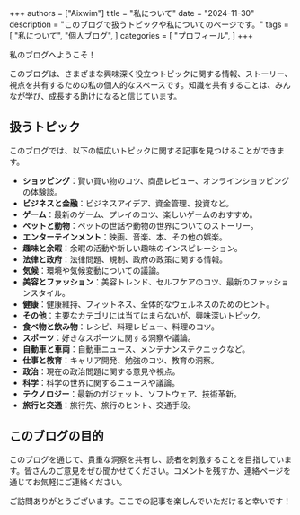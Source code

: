+++
authors = ["Aixwim"]
title = "私について"
date = "2024-11-30"
description = "このブログで扱うトピックや私についてのページです。"
tags = [
    "私について",
    "個人ブログ",
]
categories = [
    "プロフィール",
]
+++

私のブログへようこそ！

このブログは、さまざまな興味深く役立つトピックに関する情報、ストーリー、視点を共有するための私の個人的なスペースです。知識を共有することは、みんなが学び、成長する助けになると信じています。

## 扱うトピック

このブログでは、以下の幅広いトピックに関する記事を見つけることができます。

- **ショッピング**：賢い買い物のコツ、商品レビュー、オンラインショッピングの体験談。
- **ビジネスと金融**：ビジネスアイデア、資金管理、投資など。
- **ゲーム**：最新のゲーム、プレイのコツ、楽しいゲームのおすすめ。
- **ペットと動物**：ペットの世話や動物の世界についてのストーリー。
- **エンターテインメント**：映画、音楽、本、その他の娯楽。
- **趣味と余暇**：余暇の活動や新しい趣味のインスピレーション。
- **法律と政府**：法律問題、規制、政府の政策に関する情報。
- **気候**：環境や気候変動についての議論。
- **美容とファッション**：美容トレンド、セルフケアのコツ、最新のファッションスタイル。
- **健康**：健康維持、フィットネス、全体的なウェルネスのためのヒント。
- **その他**：主要なカテゴリには当てはまらないが、興味深いトピック。
- **食べ物と飲み物**：レシピ、料理レビュー、料理のコツ。
- **スポーツ**：好きなスポーツに関する洞察や議論。
- **自動車と車両**：自動車ニュース、メンテナンステクニックなど。
- **仕事と教育**：キャリア開発、勉強のコツ、教育の洞察。
- **政治**：現在の政治問題に関する意見や視点。
- **科学**：科学の世界に関するニュースや議論。
- **テクノロジー**：最新のガジェット、ソフトウェア、技術革新。
- **旅行と交通**：旅行先、旅行のヒント、交通手段。

## このブログの目的

このブログを通じて、貴重な洞察を共有し、読者を刺激することを目指しています。皆さんのご意見をぜひ聞かせてください。コメントを残すか、連絡ページを通じてお気軽にご連絡ください。

ご訪問ありがとうございます。ここでの記事を楽しんでいただけると幸いです！
